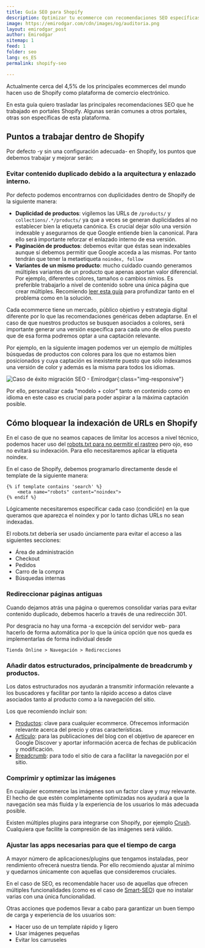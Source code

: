 ```yaml
---
title: Guía SEO para Shopify 
description: Optimizar tu ecommerce con recomendaciones SEO específicas para Shopify 
image: https://emirodgar.com/cdn/images/og/auditoria.png
layout: emirodgar_post
author: Emirodgar
sitemap: 1
feed: 1
folder: seo
lang: es_ES
permalink: shopify-seo

---
```


Actualmente cerca del 4,5% de los principales ecommerces del mundo hacen uso de Shopify como plataforma de comercio electrónico. 

En esta guía quiero trasladar las principales recomendaciones SEO que he trabajado en portales Shopify. Algunas serán comunes a otros portales, otras son específicas de esta plataforma.

## Puntos a trabajar dentro de Shopify

Por defecto -y sin una configuración adecuada- en Shopify, los puntos que debemos trabajar y mejorar serán:

### Evitar contenido duplicado debido a la arquitectura y enlazado interno.

Por defecto podemos encontrarnos con duplicidades dentro de Shopify de la siguiente manera:

 - **Duplicidad de productos**: vigilemos las URLs de `/products/` y `collections/.*/products/` ya que a veces se generan duplicidades al no establecer bien la etiqueta canónica. Es crucial dejar sólo una versión indexable y asegurarnos de que Google entiende bien la canonical. Para ello será importante reforzar el enlazado interno de esa versión.
 - **Paginación de productos**: debemos evitar que éstas sean indexables aunque sí debemos permitir que Google acceda a las mismas. Por tanto tendrán que tener la metaetiqueta `noindex, follow`
 - **Variantes de un mismo producto**: mucho cuidado cuando generamos múltiples variantes de un producto que apenas aportan valor diferencial. Por ejemplo, diferentes colores, tamaños o cambios nimios. Es preferible trabajarlo a nivel de contenido sobre una única página que crear múltiples. Recomiendo [leer esta guía](https://www.searchenginejournal.com/seo-best-practices-for-color-variations/265323/) para profundizar tanto en el problema como en la solución. 

Cada ecommerce tiene un mercado, público objetivo y estrategia digital diferente por lo que las recomendaciones genéricas deben adaptarse. En el caso de que nuestros productos se busquen asociados a colores, será importante generar una versión específica para cada uno de ellos puesto que de esa forma podremos optar a una captación relevante.

Por ejemplo, en la siguiente imagen podemos ver un ejemplo de múltiples búsquedas de productos con colores para los que no estamos bien posicionados y cuya captación es inexistente puesto que sólo indexamos una versión de color y además es la misma para todos los idiomas. 

 ![Caso de éxito migración SEO - Emirodgar](https://emirodgar.com/cdn/images/posts/gsc-colores-shopify.jpg){:class="img-responsive"}

Por ello, personalizar cada "modelo + color" tanto en contenido como en idioma en este caso es crucial para poder aspirar a la máxima captación posible.

## Cómo bloquear la indexación de URLs en Shopify
 
En el caso de que no seamos capaces de limitar los accesos a nivel técnico, podemos hacer uso del [robots.txt para no permitir el rastreo](https://help.shopify.com/en/manual/promoting-marketing/seo/hide-a-page-from-search-engines) pero ojo, eso no evitará su indexación. Para ello necesitaremos aplicar la etiqueta noindex.

En el caso de Shopify, debemos programarlo directamente desde el template de la siguiente manera:

```
{% if template contains 'search' %}
    <meta name="robots" content="noindex">
{% endif %} 
```

Lógicamente necesitaremos especificar cada caso (condición) en la que queramos que aparezca el noindex y por lo tanto dichas URLs no sean indexadas.

El robots.txt debería ser usado únciamente para evitar el acceso a las siguientes secciones:

-   Área de administración
-   Checkout
-   Pedidos
-   Carro de la compra
-   Búsquedas internas

### Redireccionar páginas antiguas

Cuando dejamos atrás una página o queremos consolidar varias para evitar contenido duplicado, debemos hacerlo a través de una redirección 301. 

Por desgracia no hay una forma -a excepción del servidor web- para hacerlo de forma automática por lo que la única opción que nos queda es implementarlas de forma individual desde 

    Tienda Online > Navegación > Redirecciones


### Añadir datos estructurados, principalmente de breadcrumb y productos.

Los datos estructurados nos ayudarán a transmitir información relevante a los buscadores y facilitar por tanto la rápido acceso a datos clave asociados tanto al producto como a la navegación del sitio.

Los que recomiendo incluir son:

 - [Productos](https://developers.google.com/search/docs/data-types/product): clave para cualquier ecommerce. Ofrecemos información relevante acerca del precio y otras características.
 - [Artículo](https://developers.google.com/search/docs/data-types/article): para las publicaciones del blog con el objetivo de aparecer en Google Discover y aportar información acerca de fechas de publicación y modificación.
 - [Breadcrumb](https://developers.google.com/search/docs/data-types/breadcrumb): para todo el sitio de cara a facilitar la navegación por el sitio.


### Comprimir y optimizar las imágenes

En cualquier ecommerce las imágenes son un factor clave y muy relevante. El hecho de que estén completamente optimizadas nos ayudará a que la navegación sea más fluida y la experiencia de los usuarios lo más adecuada posible.

Existen múltiples plugins para integrarse con Shopify, por ejemplo [Crush](https://crush.pics/platforms/shopify). Cualquiera que facilite la compresión de las imágenes será válido.

### Ajustar las apps necesarias para que el tiempo de carga 

A mayor número de aplicaciones/plugins que tengamos instaladas, peor rendimiento ofrecerá nuestra tienda. Por ello recomiendo ajustar al mínimo y quedarnos únicamente con aquellas que consideremos cruciales.

En el caso de SEO, es recomendable hacer uso de aquellas que ofrecen múltiples funcionalidades (como es el caso de [Smart-SEO](https://apps.shopify.com/smart-seo)) que no instalar varias con una única funcionalidad.

Otras acciones que podemos llevar a cabo para garantizar un buen tiempo de carga y experiencia de los usuarios son:

- Hacer uso de un template rápido y ligero
- Usar imágenes pequeñas
- Evitar los carruseles

 
<!--stackedit_data:
eyJoaXN0b3J5IjpbLTYxNTUxMjA0MiwtMTYwMjczNDU0NywtNj
c4Njc1Mjg5LDk4NTMyOTQ2NywtMTcyNzA1NTkzMiwtMTA0OTQ5
ODE4MSwxNzkzNzUzNzEyLDcwMzAzNTgyNiwtMjI1NTEyNjg0LD
QxMDUwNDYwOSw1NzI4OTg3NTddfQ==
-->